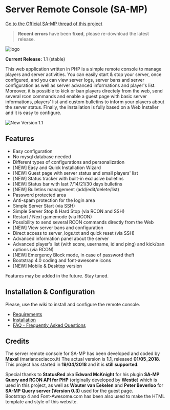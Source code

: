 # Server Remote Console (SA-MP)

[Go to the Official SA-MP thread of this project](http://forum.sa-mp.com/showthread.php?t=652832)


> **Recent errors** have been __fixed__, please re-download the latest release.


![logo](https://i.imgur.com/gfzshsv.png) 


**Current Release:** 1.1 (stable)

This web application written in PHP is a simple remote console to manage players and server activities. You can easily start & stop your server, once configured, and you can view server logs, server bans and server configuration as well as server advanced informations and player's list. Moreover, it is possible to kick or ban players directely from the web, send several rcon commands and enable a guest page with basic server informations, players' list and custom bulletins to inform your players about the server status.
Finally, the installation is fully based on a Web Installer and it is easy to configure.


![New Version 1.1](https://i.imgur.com/IrFZCuH.png)


## Features


- Easy configuration
- No mysql database needed
- Different types of configurations and personalization
- [NEW] Easy and Quick Installation Wizard
- [NEW] Guest page with server status and small players' list
- [NEW] Status tracker with built-in exclusive bulletins
- [NEW] Status bar with last 7/14/21/30 days bulletins
- [NEW] Bulletins management (add/edit/delete/list)
- Password protected area
- Anti-spam protection for the login area
- Simple Server Start (via SSH)
- Simple Server Stop & Hard Stop (via RCON and SSH)
- Restart / Next gamemode (via RCON)
- Possibility to send several RCON commands directly from the Web
- [NEW] View server bans and configuration
- Direct access to server_logs.txt and quick reset (via SSH)
- Advanced information panel about the server
- Advanced player's list (with score, username, id and ping) and kick/ban options (via RCON)
- [NEW] Emergency Block mode, in case of password theft 
- Bootstrap 4.0 coding and font-awesome icons
- [NEW] Mobile & Desktop version


Features may be added in the future. Stay tuned.



## Installation & Configuration

Please, use the wiki to install and configure the remote console. 
* [Requirements](https://github.com/Maxelweb/ServerRemoteConsoleSAMP/wiki/Requirements)
* [Installation](https://github.com/Maxelweb/ServerRemoteConsoleSAMP/wiki/Installation)
* [FAQ - Frequently Asked Questions](https://github.com/Maxelweb/ServerRemoteConsoleSAMP/wiki/FAQ)


## Credits

The server remote console for SA-MP has been developed and coded by **Maxel** (marianosciacco.it)
The actual version is **1.1**, released __01/05_2018__.
This project has started in __19/04/2018__ and it is __still supported__. 

Special thanks to __StatusRed__ aka __Edward McKnight__ for his plugin **SA-MP Query and RCON API for PHP** (originally developed by __Westie__) which is used in this project, as well as __Wouter van Eekelen__ and __Peter Beverloo__ for **SA-MP Query server (Version 0.3)** used for the guest page.  
Bootstrap 4 and Font-Awesome.com has been also used to make the HTML template and style of this website.
